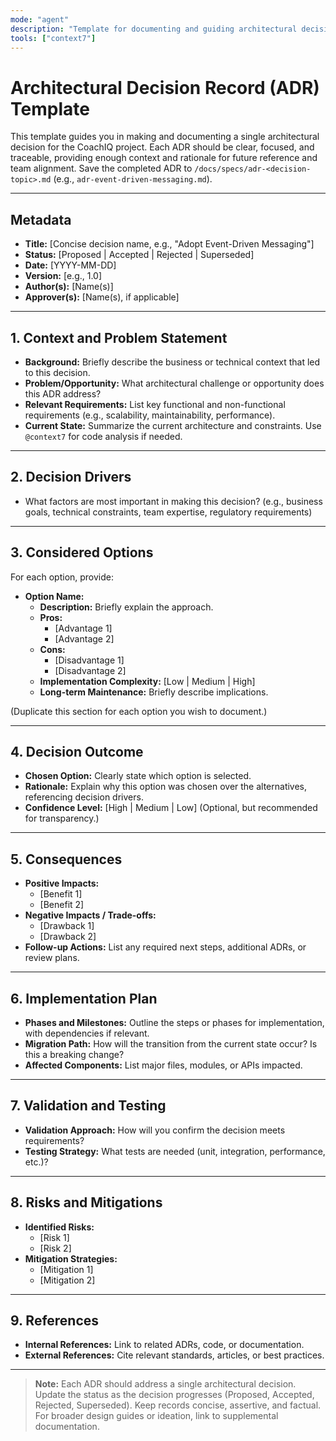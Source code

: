 ```yaml
---
mode: "agent"
description: "Template for documenting and guiding architectural decisions"
tools: ["context7"]
---
```


# Architectural Decision Record (ADR) Template

This template guides you in making and documenting a single architectural decision for the CoachIQ project. Each ADR should be clear, focused, and traceable, providing enough context and rationale for future reference and team alignment. Save the completed ADR to `/docs/specs/adr-<decision-topic>.md` (e.g., `adr-event-driven-messaging.md`).

---

## Metadata

- **Title:** [Concise decision name, e.g., "Adopt Event-Driven Messaging"]
- **Status:** [Proposed | Accepted | Rejected | Superseded]
- **Date:** [YYYY-MM-DD]
- **Version:** [e.g., 1.0]
- **Author(s):** [Name(s)]
- **Approver(s):** [Name(s), if applicable]

---

## 1. Context and Problem Statement

- **Background:**
  Briefly describe the business or technical context that led to this decision.
- **Problem/Opportunity:**
  What architectural challenge or opportunity does this ADR address?
- **Relevant Requirements:**
  List key functional and non-functional requirements (e.g., scalability, maintainability, performance).
- **Current State:**
  Summarize the current architecture and constraints. Use `@context7` for code analysis if needed.

---

## 2. Decision Drivers

- What factors are most important in making this decision?
  (e.g., business goals, technical constraints, team expertise, regulatory requirements)

---

## 3. Considered Options

For each option, provide:

- **Option Name:**
  - **Description:**
    Briefly explain the approach.
  - **Pros:**
    - [Advantage 1]
    - [Advantage 2]
  - **Cons:**
    - [Disadvantage 1]
    - [Disadvantage 2]
  - **Implementation Complexity:** [Low | Medium | High]
  - **Long-term Maintenance:**
    Briefly describe implications.

(Duplicate this section for each option you wish to document.)

---

## 4. Decision Outcome

- **Chosen Option:**
  Clearly state which option is selected.
- **Rationale:**
  Explain why this option was chosen over the alternatives, referencing decision drivers.
- **Confidence Level:** [High | Medium | Low]
  (Optional, but recommended for transparency.)

---

## 5. Consequences

- **Positive Impacts:**
  - [Benefit 1]
  - [Benefit 2]
- **Negative Impacts / Trade-offs:**
  - [Drawback 1]
  - [Drawback 2]
- **Follow-up Actions:**
  List any required next steps, additional ADRs, or review plans.

---

## 6. Implementation Plan

- **Phases and Milestones:**
  Outline the steps or phases for implementation, with dependencies if relevant.
- **Migration Path:**
  How will the transition from the current state occur? Is this a breaking change?
- **Affected Components:**
  List major files, modules, or APIs impacted.

---

## 7. Validation and Testing

- **Validation Approach:**
  How will you confirm the decision meets requirements?
- **Testing Strategy:**
  What tests are needed (unit, integration, performance, etc.)?

---

## 8. Risks and Mitigations

- **Identified Risks:**
  - [Risk 1]
  - [Risk 2]
- **Mitigation Strategies:**
  - [Mitigation 1]
  - [Mitigation 2]

---

## 9. References

- **Internal References:**
  Link to related ADRs, code, or documentation.
- **External References:**
  Cite relevant standards, articles, or best practices.

---

> **Note:**
> Each ADR should address a single architectural decision. Update the status as the decision progresses (Proposed, Accepted, Rejected, Superseded). Keep records concise, assertive, and factual. For broader design guides or ideation, link to supplemental documentation.
